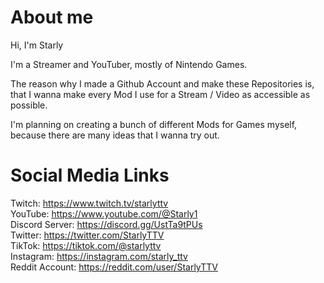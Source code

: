 # About me #

Hi, I'm Starly

I'm a Streamer and YouTuber, mostly of Nintendo Games.

The reason why I made a Github Account and make these Repositories is, that I wanna make every Mod I use for a Stream / Video as accessible as possible.

I'm planning on creating a bunch of different Mods for Games myself, because there are many ideas that I wanna try out.

# Social Media Links #
Twitch: https://www.twitch.tv/starlyttv <br>
YouTube: https://www.youtube.com/@Starly1 <br>
Discord Server: https://discord.gg/UstTa9tPUs <br>
Twitter: https://twitter.com/StarlyTTV <br>
TikTok: https://tiktok.com/@starlyttv <br>
Instagram: https://instagram.com/starly_ttv <br>
Reddit Account: https://reddit.com/user/StarlyTTV

